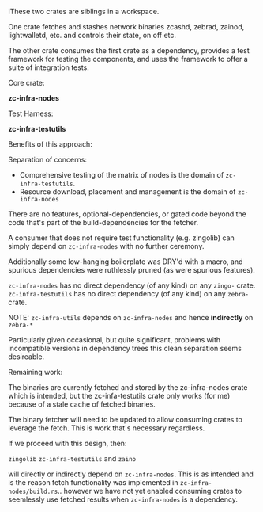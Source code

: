 iThese two crates are siblings in a workspace.

One crate fetches and stashes network binaries zcashd, zebrad, zainod, lightwalletd, etc. and controls their state, on off etc.

The other crate consumes the first crate as a dependency, provides a test framework for testing the components, and uses the framework to offer a suite of integration tests.

Core crate:

**zc-infra-nodes**

Test Harness:

**zc-infra-testutils**


Benefits of this approach:

Separation of concerns:

* Comprehensive testing of the matrix of nodes is the domain of `zc-infra-testutils`.
* Resource download, placement and management is the domain of `zc-infra-nodes`

There are no features, optional-dependencies, or gated code beyond the code that's part of the build-dependencies for the fetcher.

A consumer that does not require test functionality (e.g. zingolib) can simply depend on `zc-infra-nodes` with no further ceremony.

Additionally some low-hanging boilerplate was DRY'd with a macro, and spurious dependencies were ruthlessly pruned (as were spurious features).

`zc-infra-nodes` has no direct dependency (of any kind) on any `zingo-` crate.
`zc-infra-testutils` has no direct dependency (of any kind) on any `zebra-` crate.

NOTE:  `zc-infra-utils` depends on `zc-infra-nodes` and hence **indirectly** on `zebra-*`

Particularly given occasional, but quite significant, problems with incompatible versions in dependency trees this clean separation seems desireable. 

Remaining work:

The binaries are currently fetched and stored by the zc-infra-nodes crate which is intended, but the zc-infa-testutils crate only works (for me) because of a stale cache of fetched binaries.

The binary fetcher will need to be updated to allow consuming crates to leverage the fetch.   This is work that's necessary regardless.

If we proceed with this design, then:

`zingolib`
`zc-infra-testutils` and
`zaino`

will directly or indirectly depend on `zc-infra-nodes`.   This is as intended and is the reason fetch functionality was implemented in `zc-infra-nodes/build.rs`..  however we have not yet enabled consuming crates to seemlessly use fetched results when `zc-infra-nodes` is a dependency.

